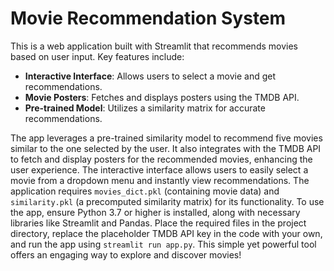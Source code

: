 # Movie Recommendation System

This is a web application built with Streamlit that recommends movies based on user input. Key features include:  
- **Interactive Interface**: Allows users to select a movie and get recommendations.  
- **Movie Posters**: Fetches and displays posters using the TMDB API.  
- **Pre-trained Model**: Utilizes a similarity matrix for accurate recommendations.  

The app leverages a pre-trained similarity model to recommend five movies similar to the one selected by the user. It also integrates with the TMDB API to fetch and display posters for the recommended movies, enhancing the user experience. The interactive interface allows users to easily select a movie from a dropdown menu and instantly view recommendations. The application requires `movies_dict.pkl` (containing movie data) and `similarity.pkl` (a precomputed similarity matrix) for its functionality. To use the app, ensure Python 3.7 or higher is installed, along with necessary libraries like Streamlit and Pandas. Place the required files in the project directory, replace the placeholder TMDB API key in the code with your own, and run the app using `streamlit run app.py`. This simple yet powerful tool offers an engaging way to explore and discover movies!
